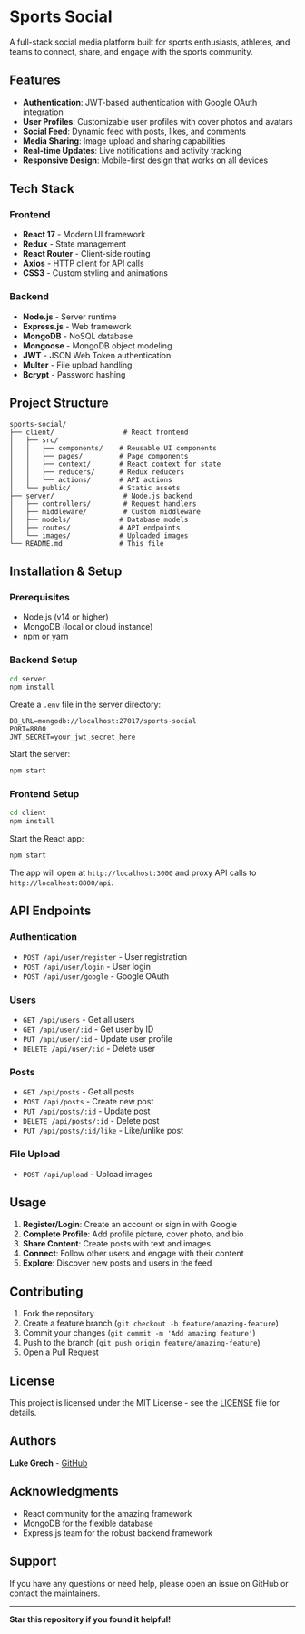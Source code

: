 # Sports Social

A full-stack social media platform built for sports enthusiasts, athletes, and teams to connect, share, and engage with the sports community.

## Features

- **Authentication**: JWT-based authentication with Google OAuth integration
- **User Profiles**: Customizable user profiles with cover photos and avatars
- **Social Feed**: Dynamic feed with posts, likes, and comments
- **Media Sharing**: Image upload and sharing capabilities
- **Real-time Updates**: Live notifications and activity tracking
- **Responsive Design**: Mobile-first design that works on all devices

## Tech Stack

### Frontend

- **React 17** - Modern UI framework
- **Redux** - State management
- **React Router** - Client-side routing
- **Axios** - HTTP client for API calls
- **CSS3** - Custom styling and animations

### Backend

- **Node.js** - Server runtime
- **Express.js** - Web framework
- **MongoDB** - NoSQL database
- **Mongoose** - MongoDB object modeling
- **JWT** - JSON Web Token authentication
- **Multer** - File upload handling
- **Bcrypt** - Password hashing

## Project Structure

```
sports-social/
├── client/                 # React frontend
│   ├── src/
│   │   ├── components/    # Reusable UI components
│   │   ├── pages/         # Page components
│   │   ├── context/       # React context for state
│   │   ├── reducers/      # Redux reducers
│   │   └── actions/       # API actions
│   └── public/            # Static assets
├── server/                 # Node.js backend
│   ├── controllers/        # Request handlers
│   ├── middleware/         # Custom middleware
│   ├── models/            # Database models
│   ├── routes/            # API endpoints
│   └── images/            # Uploaded images
└── README.md              # This file
```

## Installation & Setup

### Prerequisites

- Node.js (v14 or higher)
- MongoDB (local or cloud instance)
- npm or yarn

### Backend Setup

```bash
cd server
npm install
```

Create a `.env` file in the server directory:

```env
DB_URL=mongodb://localhost:27017/sports-social
PORT=8800
JWT_SECRET=your_jwt_secret_here
```

Start the server:

```bash
npm start
```

### Frontend Setup

```bash
cd client
npm install
```

Start the React app:

```bash
npm start
```

The app will open at `http://localhost:3000` and proxy API calls to `http://localhost:8800/api`.

## API Endpoints

### Authentication

- `POST /api/user/register` - User registration
- `POST /api/user/login` - User login
- `POST /api/user/google` - Google OAuth

### Users

- `GET /api/users` - Get all users
- `GET /api/user/:id` - Get user by ID
- `PUT /api/user/:id` - Update user profile
- `DELETE /api/user/:id` - Delete user

### Posts

- `GET /api/posts` - Get all posts
- `POST /api/posts` - Create new post
- `PUT /api/posts/:id` - Update post
- `DELETE /api/posts/:id` - Delete post
- `PUT /api/posts/:id/like` - Like/unlike post

### File Upload

- `POST /api/upload` - Upload images

## Usage

1. **Register/Login**: Create an account or sign in with Google
2. **Complete Profile**: Add profile picture, cover photo, and bio
3. **Share Content**: Create posts with text and images
4. **Connect**: Follow other users and engage with their content
5. **Explore**: Discover new posts and users in the feed

## Contributing

1. Fork the repository
2. Create a feature branch (`git checkout -b feature/amazing-feature`)
3. Commit your changes (`git commit -m 'Add amazing feature'`)
4. Push to the branch (`git push origin feature/amazing-feature`)
5. Open a Pull Request

## License

This project is licensed under the MIT License - see the [LICENSE](LICENSE) file for details.

## Authors

**Luke Grech** - [GitHub](https://github.com/lukegrc)

## Acknowledgments

- React community for the amazing framework
- MongoDB for the flexible database
- Express.js team for the robust backend framework

## Support

If you have any questions or need help, please open an issue on GitHub or contact the maintainers.

---

**Star this repository if you found it helpful!**
